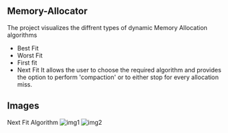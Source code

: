 ## Memory-Allocator
The project visualizes the diffrent types of dynamic Memory Allocation algorithms
- Best Fit
- Worst Fit
- First fit
- Next Fit
It allows the user to choose the required algorithm and provides the option to perform 'compaction' or to either stop for every allocation miss.

## Images
Next Fit Algorithm
![img1](https://github.com/UrmilPawar/Memory-Allocator/Images/img1)
![img2](https://github.com/UrmilPawar/Memory-Allocator/Images/img2)
